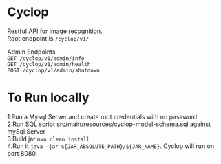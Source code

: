 Cyclop
===================================
Restful API for image recognition. <br />
Root endpoint is ```/cyclop/v1/``` <br />

Admin Endpoints <br />
```GET /cyclop/v1/admin/info``` <br />
```GET /cyclop/v1/admin/health``` <br />
```POST /cyclop/v1/admin/shutdown```<br />

To Run locally
=============================================================================================
1.Run a Mysql Server and create root credentials with no password <br />
2.Run SQL script src/main/resources/cyclop-model-schema.sql against mySql Server<br />
3.Build jar ```mvn clean install```<br />
4.Run it ```java -jar ${JAR_ABSOLUTE_PATH}/${JAR_NAME}```. Cyclop will run on port 8080.<br />
